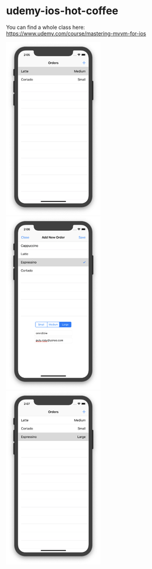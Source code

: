 # udemy-ios-hot-coffee
You can find a whole class here: https://www.udemy.com/course/mastering-mvvm-for-ios

<img src="https://github.com/omrobbie/udemy-ios-hot-coffee/blob/master/screenshot/preview1.png" width=256>&nbsp;
<img src="https://github.com/omrobbie/udemy-ios-hot-coffee/blob/master/screenshot/preview2.png" width=256>&nbsp;
<img src="https://github.com/omrobbie/udemy-ios-hot-coffee/blob/master/screenshot/preview3.png" width=256>&nbsp;
